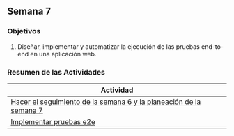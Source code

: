 ## Semana 7

### Objetivos

1. Diseñar, implementar y automatizar la ejecución de las pruebas end-to-end en una aplicación web.

### Resumen de las Actividades

| Actividad                                                                     |
| ----------------------------------------------------------------------------- |
| [Hacer el seguimiento de la semana 6 y la planeación de la semana 7 ](s7_syp.md) |
| [Implementar pruebas e2e ](s7_e2e.md)                                            |
